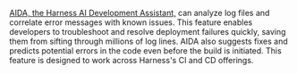 [AIDA, the Harness AI Development Assistant,](https://http://harness.io/products/aida) can analyze log files and correlate error messages with known issues. This feature enables developers to troubleshoot and resolve deployment failures quickly, saving them from sifting through millions of log lines. AIDA also suggests fixes and predicts potential errors in the code even before the build is initiated. This feature is designed to work across Harness's CI and CD offerings.

<!-- AIDA, the Harness AI Development Assistant, helps you understand and fix pipeline failures by analyzing errors and providing troubleshooting suggestions.

With AIDA, you'll find, understand, and fix errors faster. In seconds, AIDA analyzes errors, explains them, and offers solutions to help you fix them.

You can feel confident about the solutions offered; AIDA uses multiple sources to find the best possible troubleshooting suggestions.

AIDA is also available for other Harness modules, including CD, CCM, and STO.-->